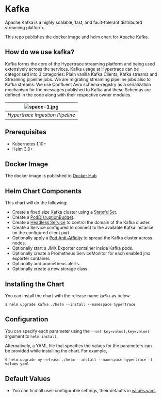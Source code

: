# Kafka
Apache Kafka is a highly scalable, fast, and fault-tolerant distributed streaming platform. 

This repo publishes the docker image and helm chart for [Apache Kafka](https://kafka.apache.org/).

## How do we use kafka?
Kafka forms the core of the Hypertrace streaming platform and being used extensively across the services. Kafka usage at Hypertrace can be categorised into 3 categories: Plain vanilla Kafka Clients, Kafka streams and Streaming pipeline jobs. We are migrating streaming pipeline jobs also to Kafka streams.
We use Confluent Avro schema-registry as a serialization mechanism for the messages published to Kafka and these Schemas are defined in the code along with their respective owner modules.

| ![space-1.jpg]( https://hypertrace-docs.s3.amazonaws.com/ingestion-pipeline.png) | 
|:--:| 
| *Hypertrace Ingestion Pipeline* |


## Prerequisites
* Kubernetes 1.10+
* Helm 3.0+

## Docker Image
The docker image is published to [Docker Hub](https://hub.docker.com/r/hypertrace/kafka)

## Helm Chart Components
This chart will do the following:

* Create a fixed size Kafka cluster using a [StatefulSet](http://kubernetes.io/docs/concepts/abstractions/controllers/statefulsets/).
* Create a [PodDisruptionBudget](https://kubernetes.io/docs/tasks/configure-pod-container/configure-pod-disruption-budget/).
* Create a [Headless Service](https://kubernetes.io/docs/concepts/services-networking/service/) to control the domain of the Kafka cluster.
* Create a Service configured to connect to the available Kafka instance on the configured client port.
* Optionally apply a [Pod Anti-Affinity](https://kubernetes.io/docs/concepts/configuration/assign-pod-node/#inter-pod-affinity-and-anti-affinity-beta-feature) to spread the Kafka cluster across nodes.
* Optionally start a JMX Exporter container inside Kafka pods.
* Optionally create a Prometheus ServiceMonitor for each enabled jmx exporter container.
* Optionally add prometheus alerts.
* Optionally create a new storage class.

## Installing the Chart
You can install the chart with the release name `kafka` as below.

```console
$ helm upgrade kafka ./helm --install --namespace hypertrace
```

## Configuration
You can specify each parameter using the `--set key=value[,key=value]` argument to `helm install`.

Alternatively, a YAML file that specifies the values for the parameters can be provided while installing the chart. For example,

```console
$ helm upgrade my-release ./helm --install --namespace hypertrace -f values.yaml
```

## Default Values
- You can find all user-configurable settings, their defaults in [values.yaml](helm/values.yaml).

